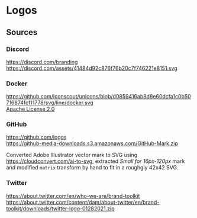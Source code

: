 # Logos

## Sources

### Discord

<https://discord.com/branding>  
<https://discord.com/assets/41484d92c876f76b20c7f746221e8151.svg>

### Docker

<https://github.com/Iconscout/unicons/blob/d0859416ab8d8e60dcfa1c0b50716874fcf11778/svg/line/docker.svg>  
[Apache License 2.0](https://github.com/Iconscout/unicons/blob/d0859416ab8d8e60dcfa1c0b50716874fcf11778/LICENSE)

### GitHub

<https://github.com/logos>  
<https://github-media-downloads.s3.amazonaws.com/GitHub-Mark.zip>

Converted Adobe Illustrator vector mark to SVG using
<https://cloudconvert.com/ai-to-svg>, extracted _Small for 16px-120px_ mark and
modified `matrix` transform by hand to fit in a roughgly 42x42 SVG.

### Twitter

<https://about.twitter.com/en/who-we-are/brand-toolkit>
<https://about.twitter.com/content/dam/about-twitter/en/brand-toolkit/downloads/twitter-logo-01282021.zip>
